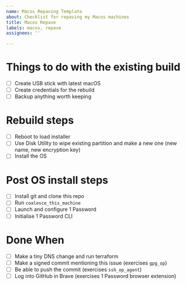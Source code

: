 ```yaml
---
name: Macos Repaving Template
about: Checklist for repaving my Macos machines
title: Macos Repave
labels: macos, repave
assignees: ''

---
```


# Things to do with the existing build

- [ ] Create USB stick with latest macOS
- [ ] Create credentials for the rebuild
- [ ] Backup anything worth keeping

# Rebuild steps

- [ ] Reboot to load installer
- [ ] Use Disk Utility to wipe existing partition and make a new one (new name, new encryption key)
- [ ] Install the OS

# Post OS install steps

- [ ] Install git and clone this repo
- [ ] Run `coalesce_this_machine`
- [ ] Launch and configure 1 Password
- [ ] Initialise 1 Password CLI

# Done When

- [ ] Make a tiny DNS change and run terraform
- [ ] Make a signed commit mentioning this issue (exercises `gpg_op`)
- [ ] Be able to push the commit (exercises `ssh_op_agent`)
- [ ] Log into GitHub in Brave (exercises 1 Password browser extension)
